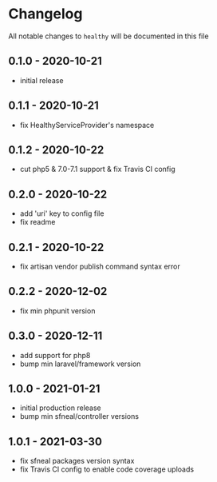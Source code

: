 # Changelog

All notable changes to `healthy` will be documented in this file

## 0.1.0 - 2020-10-21
- initial release


## 0.1.1 - 2020-10-21
- fix HealthyServiceProvider's namespace


## 0.1.2 - 2020-10-22
- cut php5 & 7.0-7.1 support & fix Travis CI config


## 0.2.0 - 2020-10-22
- add 'uri' key to config file
- fix readme


## 0.2.1 - 2020-10-22
- fix artisan vendor publish command syntax error


## 0.2.2 - 2020-12-02
- fix min phpunit version


## 0.3.0 - 2020-12-11
- add support for php8
- bump min laravel/framework version


## 1.0.0 - 2021-01-21
- initial production release
- bump min sfneal/controller versions


## 1.0.1 - 2021-03-30
- fix sfneal packages version syntax
- fix Travis CI config to enable code coverage uploads
